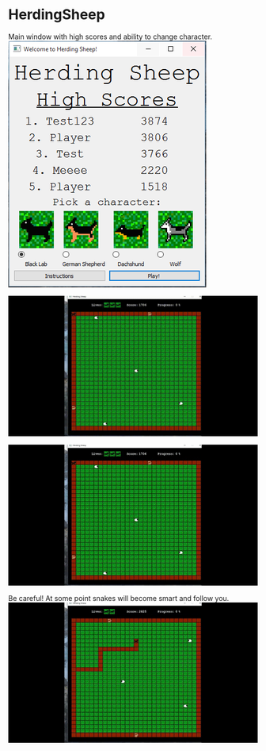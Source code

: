 # HerdingSheep

Main window with high scores and ability to change character.
![demo](Demos/Capture.PNG)



![demo](Demos/part3.gif)


![demo](Demos/part1.gif)

Be careful! At some point snakes will become smart and follow you.
![demo](Demos/part2.gif)